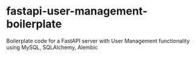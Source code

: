 # fastapi-user-management-boilerplate
Boilerplate code for a FastAPI server with User Management functionality using MySQL, SQLAlchemy, Alembic
